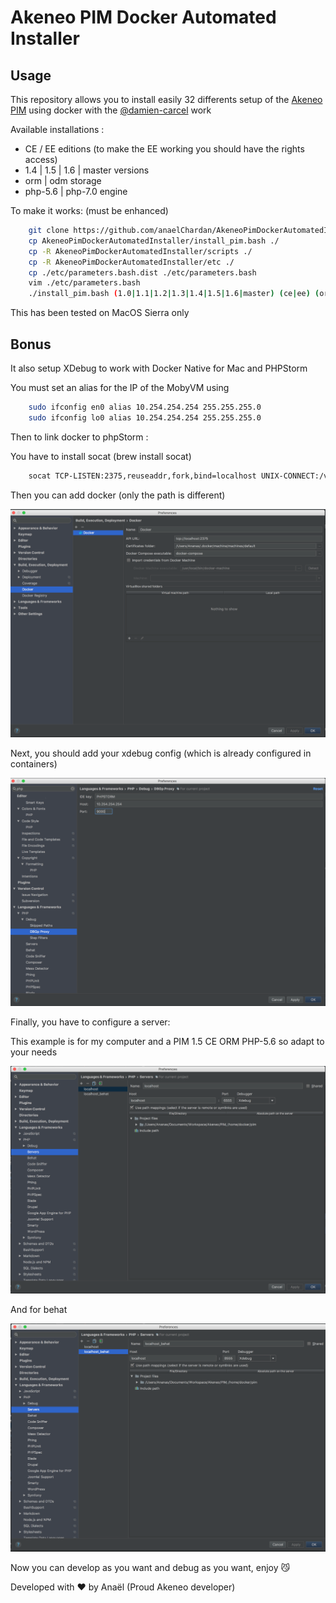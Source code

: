 # Akeneo PIM Docker Automated Installer

## Usage

This repository allows you to install easily 32 differents setup of the [Akeneo PIM](https://www.akeneo.com/) using docker with the [@damien-carcel](https://github.com/damien-carcel/Dockerfiles) work

Available installations :
- CE / EE editions (to make the EE working you should have the rights access)
- 1.4 | 1.5 | 1.6 | master versions
- orm | odm storage
- php-5.6 | php-7.0 engine

To make it works: (must be enhanced)

```bash
    git clone https://github.com/anaelChardan/AkeneoPimDockerAutomatedInstaller.git
    cp AkeneoPimDockerAutomatedInstaller/install_pim.bash ./
    cp -R AkeneoPimDockerAutomatedInstaller/scripts ./
    cp -R AkeneoPimDockerAutomatedInstaller/etc ./
    cp ./etc/parameters.bash.dist ./etc/parameters.bash
    vim ./etc/parameters.bash
    ./install_pim.bash (1.0|1.1|1.2|1.3|1.4|1.5|1.6|master) (ce|ee) (orm|odm) (php-5.6|php-7.0)
```

This has been tested on MacOS Sierra only

## Bonus

It also setup XDebug to work with Docker Native for Mac and PHPStorm

You must set an alias for the IP of the MobyVM using 

```bash
    sudo ifconfig en0 alias 10.254.254.254 255.255.255.0
    sudo ifconfig lo0 alias 10.254.254.254 255.255.255.0
```

Then to link docker to phpStorm :

You have to install socat (brew install socat)

```bash
    socat TCP-LISTEN:2375,reuseaddr,fork,bind=localhost UNIX-CONNECT:/var/run/docker.sock
```

Then you can add docker (only the path is different)

![PHPStorm Docker](/assets/docker_phpstorm.png)

Next, you should add your xdebug config (which is already configured in containers)

![PHPStorm XDebug](/assets/xdebug_phpstorm.png)

Finally, you have to configure a server:

This example is for my computer and a PIM 1.5 CE ORM PHP-5.6 so adapt to your needs

![PHPStorm LOCALHOST](/assets/server_localhost.png)

And for behat

![PHPStorm LOCALHOST_BEHAT](/assets/server_localhost_behat.png)

Now you can develop as you want and debug as you want, enjoy :smirk_cat:

Developed with :heart: by Anaël (Proud Akeneo developer)

